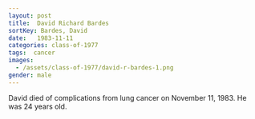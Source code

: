```yaml
---
layout: post
title:  David Richard Bardes
sortKey: Bardes, David
date:   1983-11-11
categories: class-of-1977
tags:  cancer
images:
  - /assets/class-of-1977/david-r-bardes-1.png
gender: male
---
```

David died of complications from lung cancer on November 11, 1983.  He was 24 years old.
